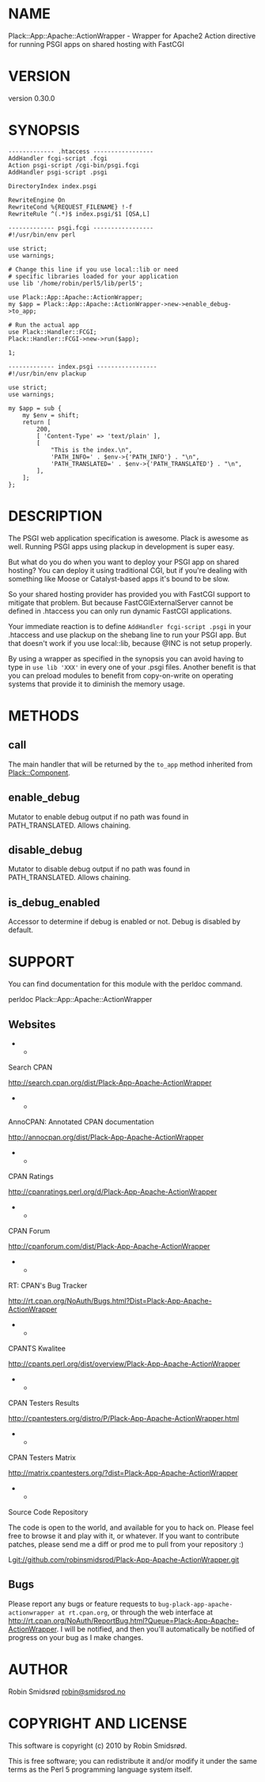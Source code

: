 # NAME

Plack::App::Apache::ActionWrapper - Wrapper for Apache2 Action directive for running PSGI apps on shared hosting with FastCGI

# VERSION

version 0.30.0

# SYNOPSIS

    ------------- .htaccess -----------------
    AddHandler fcgi-script .fcgi
    Action psgi-script /cgi-bin/psgi.fcgi
    AddHandler psgi-script .psgi

    DirectoryIndex index.psgi

    RewriteEngine On
    RewriteCond %{REQUEST_FILENAME} !-f
    RewriteRule ^(.*)$ index.psgi/$1 [QSA,L]

    ------------- psgi.fcgi -----------------
    #!/usr/bin/env perl

    use strict;
    use warnings;

    # Change this line if you use local::lib or need
    # specific libraries loaded for your application
    use lib '/home/robin/perl5/lib/perl5';

    use Plack::App::Apache::ActionWrapper;
    my $app = Plack::App::Apache::ActionWrapper->new->enable_debug->to_app;

    # Run the actual app
    use Plack::Handler::FCGI;
    Plack::Handler::FCGI->new->run($app);

    1;

    ------------- index.psgi -----------------
    #!/usr/bin/env plackup

    use strict;
    use warnings;

    my $app = sub {
        my $env = shift;
        return [
            200,
            [ 'Content-Type' => 'text/plain' ],
            [
                "This is the index.\n",
                'PATH_INFO=' . $env->{'PATH_INFO'} . "\n",
                'PATH_TRANSLATED=' . $env->{'PATH_TRANSLATED'} . "\n",
            ],
        ];
    };

# DESCRIPTION

The PSGI web application specification is awesome. Plack is awesome as well.
Running PSGI apps using plackup in development is super easy.

But what do you do when you want to deploy your PSGI app on shared hosting?
You can deploy it using traditional CGI, but if you're dealing with
something like Moose or Catalyst-based apps it's bound to be slow.

So your shared hosting provider has provided you with FastCGI support to
mitigate that problem. But because FastCGIExternalServer cannot be defined
in .htaccess you can only run dynamic FastCGI applications.

Your immediate reaction is to define `AddHandler fcgi-script .psgi` in your
.htaccess and use plackup on the shebang line to run your PSGI app. But that
doesn't work if you use local::lib, because @INC is not setup properly.

By using a wrapper as specified in the synopsis you can avoid having to type
in `use lib 'XXX'` in every one of your .psgi files. Another benefit is
that you can preload modules to benefit from copy-on-write on operating
systems that provide it to diminish the memory usage.

# METHODS

## call

The main handler that will be returned by the `to_app` method inherited from [Plack::Component](http://search.cpan.org/perldoc?Plack::Component).

## enable_debug

Mutator to enable debug output if no path was found in PATH_TRANSLATED. Allows chaining.

## disable_debug

Mutator to disable debug output if no path was found in PATH_TRANSLATED. Allows chaining.

## is_debug_enabled

Accessor to determine if debug is enabled or not. Debug is disabled by default.

# SUPPORT

You can find documentation for this module with the perldoc command.

  perldoc Plack::App::Apache::ActionWrapper

## Websites

- *

Search CPAN

<http://search.cpan.org/dist/Plack-App-Apache-ActionWrapper>

- *

AnnoCPAN: Annotated CPAN documentation

<http://annocpan.org/dist/Plack-App-Apache-ActionWrapper>

- *

CPAN Ratings

<http://cpanratings.perl.org/d/Plack-App-Apache-ActionWrapper>

- *

CPAN Forum

<http://cpanforum.com/dist/Plack-App-Apache-ActionWrapper>

- *

RT: CPAN's Bug Tracker

<http://rt.cpan.org/NoAuth/Bugs.html?Dist=Plack-App-Apache-ActionWrapper>

- *

CPANTS Kwalitee

<http://cpants.perl.org/dist/overview/Plack-App-Apache-ActionWrapper>

- *

CPAN Testers Results

<http://cpantesters.org/distro/P/Plack-App-Apache-ActionWrapper.html>

- *

CPAN Testers Matrix

<http://matrix.cpantesters.org/?dist=Plack-App-Apache-ActionWrapper>

- *

Source Code Repository

The code is open to the world, and available for you to hack on. Please feel free to browse it and play
with it, or whatever. If you want to contribute patches, please send me a diff or prod me to pull
from your repository :)

L<git://github.com/robinsmidsrod/Plack-App-Apache-ActionWrapper.git>

## Bugs

Please report any bugs or feature requests to `bug-plack-app-apache-actionwrapper at rt.cpan.org`, or through
the web interface at <http://rt.cpan.org/NoAuth/ReportBug.html?Queue=Plack-App-Apache-ActionWrapper>.  I will be
notified, and then you'll automatically be notified of progress on your bug as I make changes.

# AUTHOR

Robin Smidsrød <robin@smidsrod.no>

# COPYRIGHT AND LICENSE

This software is copyright (c) 2010 by Robin Smidsrød.

This is free software; you can redistribute it and/or modify it under
the same terms as the Perl 5 programming language system itself.